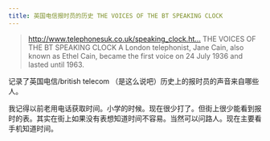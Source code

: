 ```yaml
---
title: 英国电信报时员的历史 THE VOICES OF THE BT SPEAKING CLOCK
---
```


<blockquote>
  <p><a href="http://www.telephonesuk.co.uk/speaking_clock.htm">http://www.telephonesuk.co.uk/speaking_clock.ht...</a>
  THE VOICES OF THE BT SPEAKING CLOCK
  A London telephonist, Jane Cain, also known as Ethel Cain, became the first voice on 24 July 1936 and lasted until 1963.</p>
</blockquote>

<p>记录了英国电信/british telecom （是这么说吧）历史上的报时员的声音来自哪些人。</p>

<p>我记得以前老用电话获取时间。小学的时候。现在很少打了。但街上很少能看到报时的表。其实在街上如果没有表想知道时间不容易。当然可以问路人。现在主要看手机知道时间。</p>
